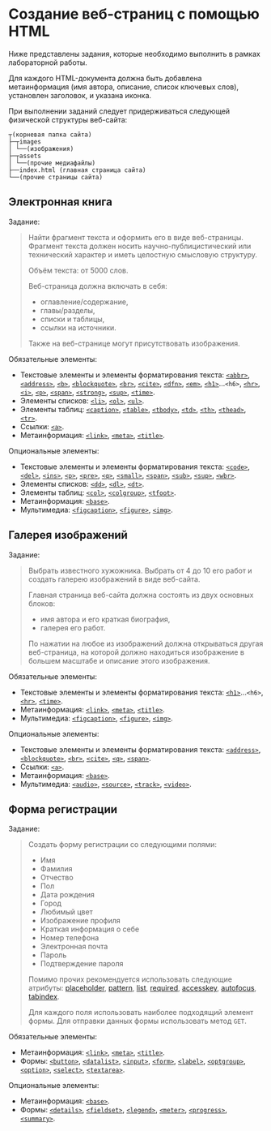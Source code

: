 # Создание веб-страниц с помощью HTML

Ниже представлены задания, которые необходимо выполнить в рамках лабораторной работы.

Для каждого HTML-документа должна быть добавлена метаинформация (имя автора, описание, список ключевых слов), установлен заголовок, и указана иконка.

При выполнении заданий следует придерживаться следующей физической структуры веб-сайта:

```
┬(корневая папка сайта)
├─┬images
│ └──(изображения)
├─┬assets
│ └──(прочие медиафайлы)
├──index.html (главная страница сайта)
└──(прочие страницы сайта)
```

## Электронная книга

Задание:

> Найти фрагмент текста и оформить его в виде веб-страницы. Фрагмент текста должен носить научно-публицистический или технический характер и иметь целостную смысловую структуру.
>
> Объём текста: от 5000 слов.
>
> Веб-страница должна включать в себя:
> - оглавление/содержание,
> - главы/разделы,
> - списки и таблицы,
> - ссылки на источники.
>
> Также на веб-странице могут присутствовать изображения.

Обязательные элементы:
- Текстовые элементы и элементы форматирования текста: [`<abbr>`](http://htmlbook.ru/html/abbr), [`<address>`](http://htmlbook.ru/html/address), [`<b>`](http://htmlbook.ru/html/b), [`<blockquote>`](http://htmlbook.ru/html/blockquote), [`<br>`](http://htmlbook.ru/html/br), [`<cite>`](http://htmlbook.ru/html/cite), [`<dfn>`](http://htmlbook.ru/html/dfn), [`<em>`](http://htmlbook.ru/html/em), [`<h1>`](http://htmlbook.ru/html/h1)...`<h6>`, [`<hr>`](http://htmlbook.ru/html/hr), [`<i>`](http://htmlbook.ru/html/i), [`<p>`](http://htmlbook.ru/html/p),  [`<span>`](http://htmlbook.ru/html/span), [`<strong>`](http://htmlbook.ru/html/strong), [`<sup>`](http://htmlbook.ru/html/sup), [`<time>`](http://htmlbook.ru/html/time).
- Элементы списков: [`<li>`](http://htmlbook.ru/html/li), [`<ol>`](http://htmlbook.ru/html/ol), [`<ul>`](http://htmlbook.ru/html/ul).
- Элементы таблиц: [`<caption>`](http://htmlbook.ru/html/caption), [`<table>`](http://htmlbook.ru/html/table), [`<tbody>`](http://htmlbook.ru/html/tbody), [`<td>`](http://htmlbook.ru/html/td), [`<th>`](http://htmlbook.ru/html/th), [`<thead>`](http://htmlbook.ru/html/thead), [`<tr>`](http://htmlbook.ru/html/tr).
- Ссылки: [`<a>`](http://htmlbook.ru/html/a).
- Метаинформация: [`<link>`](http://htmlbook.ru/html/link), [`<meta>`](http://htmlbook.ru/html/meta), [`<title>`](http://htmlbook.ru/html/title).

Опциональные элементы:
- Текстовые элементы и элементы форматирования текста: [`<code>`](http://htmlbook.ru/html/code), [`<del>`](http://htmlbook.ru/html/del), [`<ins>`](http://htmlbook.ru/html/ins), [`<p>`](http://htmlbook.ru/html/p), [`<pre>`](http://htmlbook.ru/html/pre), [`<q>`](http://htmlbook.ru/html/q), [`<small>`](http://htmlbook.ru/html/small), [`<span>`](http://htmlbook.ru/html/span), [`<sub>`](http://htmlbook.ru/html/sub), [`<sup>`](http://htmlbook.ru/html/sup), [`<wbr>`](http://htmlbook.ru/html/wbr).
- Элементы списков: [`<dd>`](http://htmlbook.ru/html/dd), [`<dl>`](http://htmlbook.ru/html/dl), [`<dt>`](http://htmlbook.ru/html/dt).
- Элементы таблиц: [`<col>`](http://htmlbook.ru/html/col), [`<colgroup>`](http://htmlbook.ru/html/colgroup), [`<tfoot>`](http://htmlbook.ru/html/tfoot).
- Метаинформация: [`<base>`](http://htmlbook.ru/html/base).
- Мультимедиа: [`<figcaption>`](http://htmlbook.ru/html/figcaption), [`<figure>`](http://htmlbook.ru/html/figure), [`<img>`](http://htmlbook.ru/html/img).

## Галерея изображений

Задание:

> Выбрать известного хужожника. Выбрать от 4 до 10 его работ и создать галерею изображений в виде веб-сайта.
>
> Главная страница веб-сайта должна состоять из двух основных блоков:
> - имя автора и его краткая биография,
> - галерея его работ.
>
> По нажатии на любое из изображений должна открываться другая веб-страница, на которой должно находиться изображение в большем масштабе и описание этого изображения.

Обязательные элементы:
- Текстовые элементы и элементы форматирования текста: [`<h1>`](http://htmlbook.ru/html/h1)...`<h6>`, [`<hr>`](http://htmlbook.ru/html/hr), [`<time>`](http://htmlbook.ru/html/time).
- Метаинформация: [`<link>`](http://htmlbook.ru/html/link), [`<meta>`](http://htmlbook.ru/html/meta), [`<title>`](http://htmlbook.ru/html/title).
- Мультимедиа: [`<figcaption>`](http://htmlbook.ru/html/figcaption), [`<figure>`](http://htmlbook.ru/html/figure), [`<img>`](http://htmlbook.ru/html/img).

Опциональные элементы:
- Текстовые элементы и элементы форматирования текста: [`<address>`](http://htmlbook.ru/html/address), [`<blockquote>`](http://htmlbook.ru/html/blockquote), [`<br>`](http://htmlbook.ru/html/br), [`<cite>`](http://htmlbook.ru/html/cite), [`<q>`](http://htmlbook.ru/html/q), [`<span>`](http://htmlbook.ru/html/span).
- Ссылки: [`<a>`](http://htmlbook.ru/html/a).
- Метаинформация: [`<base>`](http://htmlbook.ru/html/base).
- Мультимедиа: [`<audio>`](http://htmlbook.ru/html/audio), [`<source>`](http://htmlbook.ru/html/source), [`<track>`](http://htmlbook.ru/html/track), [`<video>`](http://htmlbook.ru/html/video).

## Форма регистрации

Задание:

> Создать форму регистрации со следующими полями:
> - Имя
> - Фамилия
> - Отчество
> - Пол
> - Дата рождения
> - Город
> - Любимый цвет
> - Изображение профиля
> - Краткая информация о себе
> - Номер телефона
> - Электронная почта
> - Пароль
> - Подтверждение пароля
> 
> Помимо прочих рекомендуется использовать следующие атрибуты: [placeholder](http://htmlbook.ru/html/input/placeholder), [pattern](http://htmlbook.ru/html/input/pattern), [list](http://htmlbook.ru/html/input/list), [required](http://htmlbook.ru/html/input/required), [accesskey](http://htmlbook.ru/html/input/accesskey), [autofocus](http://htmlbook.ru/html/input/autofocus), [tabindex](http://htmlbook.ru/html/input/tabindex).
> 
> Для каждого поля использовать наиболее подходящий элемент формы. Для отправки данных формы использовать метод `GET`.

Обязательные элементы:
- Метаинформация: [`<link>`](http://htmlbook.ru/html/link), [`<meta>`](http://htmlbook.ru/html/meta), [`<title>`](http://htmlbook.ru/html/title).
- Формы: [`<button>`](http://htmlbook.ru/html/button), [`<datalist>`](http://htmlbook.ru/html/datalist), [`<input>`](http://htmlbook.ru/html/input), [`<form>`](http://htmlbook.ru/html/form), [`<label>`](http://htmlbook.ru/html/label), [`<optgroup>`](http://htmlbook.ru/html/optgroup), [`<option>`](http://htmlbook.ru/html/option), [`<select>`](http://htmlbook.ru/html/select), [`<textarea>`](http://htmlbook.ru/html/textarea).

Опциональные элементы:
- Метаинформация: [`<base>`](http://htmlbook.ru/html/base).
- Формы: [`<details>`](http://htmlbook.ru/html/details), [`<fieldset>`](http://htmlbook.ru/html/fieldset), [`<legend>`](http://htmlbook.ru/html/legend), [`<meter>`](http://htmlbook.ru/html/meter), [`<progress>`](http://htmlbook.ru/html/progress), [`<summary>`](http://htmlbook.ru/html/summary).